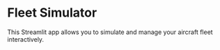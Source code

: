 # Fleet Simulator
This Streamlit app allows you to simulate and manage your aircraft fleet interactively.